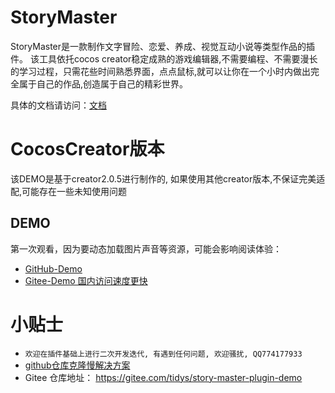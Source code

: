 # StoryMaster

StoryMaster是一款制作文字冒险、恋爱、养成、视觉互动小说等类型作品的插件。 该工具依托cocos creator稳定成熟的游戏编辑器,不需要编程、不需要漫长的学习过程，只需花些时间熟悉界面，点点鼠标,就可以让你在一个小时内做出完全属于自己的作品,创造属于自己的精彩世界。

具体的文档请访问：[文档](https://tidys.github.io/plugin-docs-oneself/docs/story-master/)

# CocosCreator版本
该DEMO是基于creator2.0.5进行制作的, 如果使用其他creator版本,不保证完美适配,可能存在一些未知使用问题


## DEMO

第一次观看，因为要动态加载图片声音等资源，可能会影响阅读体验：
- [GitHub-Demo](http://tidys.github.io/StoryMaster/build/web-mobile/index.html)
- [Gitee-Demo 国内访问速度更快](http://tidys.gitee.io/story-master-plugin-demo/build/web-mobile/)




# 小贴士
- `欢迎在插件基础上进行二次开发迭代, 有遇到任何问题, 欢迎骚扰, QQ774177933`
- [github仓库克隆慢解决方案](https://www.jianshu.com/p/d437a5674625)
- Gitee 仓库地址： https://gitee.com/tidys/story-master-plugin-demo
